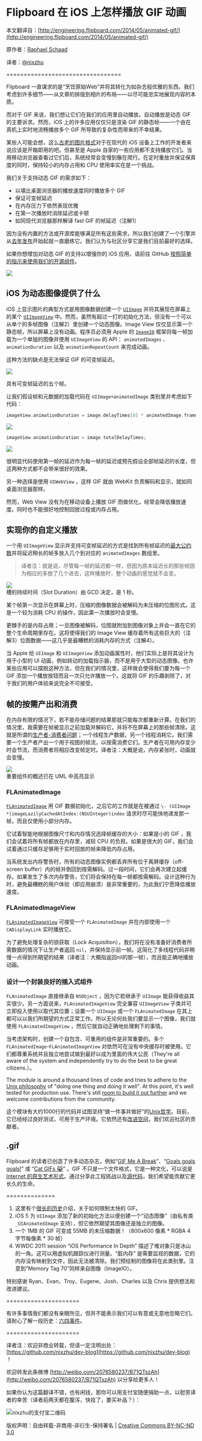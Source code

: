 # Flipboard 在 iOS 上怎样播放 GIF 动画

本文翻译自：[http://engineering.flipboard.com/2014/05/animated-gif/](http://engineering.flipboard.com/2014/05/animated-gif/)

原作者：[Raphael Schaad](https://twitter.com/raphaelschaad)

译者：[@nixzhu](https://twitter.com/nixzhu)

=================================

Flipboard 一直谋求的是“烹饪原始Web”并将其转化为如杂志般优雅的东西。我们考虑到许多细节——从文章的排版到相片的布局——以尽可能忠实地展现内容的本质。

而对于 GIF 来说，我们想让它们在我们的应用里自动播放。自动播放是动态 GIF 的主要诉求。然而，iOS 上的许多应用仅仅只是渲染 GIF 的静态帧——一个由在真机上实时地流畅播放多个 GIF 所导致的复杂性而带来的不幸结果。

某些人可能会想，这么[古老的图片格式][1]对于在现代的 iOS 设备上工作的开发者来说应该是开箱即用的吧。但甚至是 Apple 自家的一些应用都不支持播放它们。当用移动浏览器查看过它们后，系统经常会变慢到像在爬行。在定时重放并保证保真度的同时，保持较小的内存占用和 CPU 使用率实在是一个挑战。

我们关于支持动态 GIF 的需求如下：

* 以堪比桌面浏览器的播放速度同时播放多个 GIF 
* 保证可变帧延迟
* 在内存压力下依然表现优雅
* 在第一次播放时消除延迟或卡顿
* 如同现代浏览器那样解译 fast GIF 的帧延迟（注解1）

因为没有内置的方法或开源库能够满足所有这些需求，所以我们创建了一个引擎并从[去年发布][2]开始起就一直磨练它。我们认为与社区分享它是我们目前最好的选择。

如果你想增加对动态 GIF 的支持以增强你的 iOS 应用，请前往 GitHub [按照简单的指示来使用我们的开源组件][3]。

![][4]

## iOS 为动态图像提供了什么

iOS 上显示图片的典型方式是用图像数据创建一个 [`UIImage`][5] 并将其展现在屏幕上的某个 [`UIImageView`][6] 中。然而，虽然有超过一打的初始化方法，但没有一个可以从单个的多帧图像（注解2）里创建一个动态图像。Image View 仅仅显示第一个静态帧，所以屏幕上没有动画。程序员必须用 Apple 的 [`ImageIO`][7] 框架将每一帧加载为一个单独的图像并使用 `UIImageView` 的 API： `animatedImages` 、`animationDuration` 以及 `animationRepeatCount` 来完成动画。

这种方法的缺点是无法保证 GIF 的可变帧延迟。

![][8]

具有可变帧延迟的五个帧。

让我们假设帧和元数据的加载代码在 `UIImage+animatedImage`  类别里并考虑如下代码：

```Objective-C
imageView.animationDuration = image.delayTimes[0] * animatedImage.frameCount;
```

![][9]

```Objective-C
imageView.animationDuration = image.totalDelayTimes;
```

![][10]

很明显代码使用第一帧的延迟作为每一帧的延迟或预先假设全部帧延迟的长度，但这两种方式都不会带来很好的效果。

另一种选择是使用 `UIWebView` ，这样 GIF 就由 WebKit 负责解码和显示，就如同桌面浏览器那样。

然而，Web View 没有为在移动设备上播放 GIF 而做优化，经常会降低播放速度。同时也不能很好地控制回放过程或内存占用。

## 实现你的自定义播放

一个用 `UIImageView` 显示并支持可变帧延迟的方式是找到所有帧延迟的[最大公约数][11]并将延迟稍长的帧多放入几个到对应的 `animatedImages` 数组里。

>译者注：就是说，尽管每一帧的延迟都一样，但因为原本延迟长的那些帧因为相应的多放了几个进去，这样播放时，整个动画的感觉就不会变。

![][12]  
槽的持续时间（Slot Duration）由 GCD 决定，是 1 秒。

某个帧第一次显示在屏幕上时，压缩的图像数据会被解码为未压缩的位图形式。这是一个较为消耗 CPU 的操作，因此第一次播放时会变慢。

更棘手的是内存占用；一旦图像被解码，位图就附加到图像对象上并会一直在它的整个生命周期里存在。这将使得我们的 Image View 缓存着所有这些巨大的（注解3）位图数据——这几乎是最糟糕的消耗内存的方式（注解4）。

当 Apple 给 `UIImage` 和 `UIImageView` 添加动画属性时，他们实际上是将其设计为用于小型的 UI 动画，例如转动的加载指示器，而不是用于大型的动态图像。也许某些应用可以摆脱这种方法，但在我们的情况里，这样做会使得我们要为每一个 GIF 添加一个播放按钮而且一次只允许播放一个。这就将 GIF 的乐趣剥除了，对于我们的用户体验来说完全不可接受。

## 帧的按需产出和消费

在内存有限的情况下，若不能存储问题的结果那就只能每次都重新计算。在我们的情况里，我需要在帧被显示之前加载并解码它，并将不在屏幕上的那些帧清除。这就是所谓的[生产者-消费者问题][13]；一个线程生产数据，另一个线程消耗它。我们需要一个生产者产出一个用于视图的帧流，以按需消费它们。生产者在可用内存变少时会节流，而消费者将相应改变帧定时。译者注：大概是说，内存紧张时，动画就会变慢。

![][14]  
重要组件的概述已在 UML 中高亮显示

### FLAnimatedImage

[`FLAnimatedImage`][15] 用 GIF 数据初始化，之后它的工作就是在被通过 `\- (UIImage *)imageLazilyCachedAtIndex:(NSUInteger)index` 请求时尽可能快地递发那一帧，而且仅使用小部分内存。

它试着智能地根据图像尺寸和内存情况选择帧缓存的大小：如果是小的 GIF ，我们会试着将所有帧都放在内存里，减轻 CPU 的负担。如果是很大的 GIF，我们会试着通过只缓存足够用于实时回放的帧来降低内存占用。

当系统发出内存警告时，所有的动态图像实例都丢弃所有位于离屏缓存（off-screen buffer）内的帧并倒回到按需解码。过一段时间，它们会再次建立起缓存。如果发生了多次内存警告，它们将会保持在每一帧都按需解码。设计这种行为时，避免最糟糕的用户体验（即应用崩溃）是非常重要的，为此我们宁愿降低播放速度。

### FLAnimatedImageView

[`FLAnimatedImageView`][16] 可接受一个 `FLAnimatedImage` 并在内部使用一个 `CADisplayLink` 实时播放它。

为了避免处理复杂的锁获取（Lock Acquisition），我们将在没有准备好消费者所需数据的情况下让生产者返回 `nil`，并保持显示前一帧。这简化了多线程代码并稍慢一点得到所期望的结果（译者注：大概指返回nil的那一帧），而且能正确地播放动画。

### 设计一个封装良好的插入式组件

`FLAnimatedImage` 直接继承自 `NSObject` ，因为它若继承于 `UIImage` 能获得收益其实很少。另一方面说来，`FLAnimatedImageView` 完全兼容 `UIImageView` 子类并可立即投入使用以取代其位置；设置一个 `UIImage` 或一个 `FLAnimatedImage` 在其上都可以以我们所期望的方式正常工作。所以无论何处我们要显示一个图像，我们就使用 `FLAnimatedImageView` ，然后它就自动正确地处理剩下的事情。

当考虑架构时，创建一个自包含、可重用的组件是非常重要的。多个 `FLAnimatedImage`-`FLAnimatedImageView` 对依然可在没有中央缓存时被使用。它们都尊重系统并且独立地尝试做到最好以成为里面的伟大公民（They're all aware of the system and independently try to do the best to be great citizens.）。

The module is around a thousand lines of code and tries to adhere to the [Unix philosophy][17] of "doing one thing and doing it well". At this point, it's well tested for production use. There's still [room to build it out further][3] and we welcome contributions from the community.

这个模块有大约1000行的代码并试图坚持“做一件事并做好”的[Unix哲学][17]。目前，它已经经过良好测试，可用于生产环境。它依然还有[改进空间][3]，我们欢迎社区的贡献者。

## .gif

Flipboard 的读者已创造了许多动态杂志，例如“[GIF Me A Break][18]”、“[Goals goals goals!][19]” 或 “[Cat GIFs 😹][20]” 。GIF 不只是一个文件格式，它是一种文化，可以说是[ Internet 的原生艺术形式][21]。通过分享此工程挑战以及[源代码][3]，我们希望能贡献它更长久的生命。

==============

1. 这里有个[很长的历史](https://bugzilla.mozilla.org/show_bug.cgi?id=440882)介绍，关于如何限制太快的 GIF。
2. iOS 5 为 `UIImage` 添加了新的初始化方法以便创建一个“动态图像”（由私有类 `_UIAnimatedImage` 支持），但它依然期望其图像还是独立的图像。
3. 一个 1MB 的 GIF 可变成 55MB 的未压缩数据！（800x600 像素 * RGBA 4 字节每像素 * 30 帧）
4. WWDC 2011 session “iOS Performance In Depth” 描述了堆对象只是冰山的一角。这可以用虚拟机跟踪仪进行测量。“脏内存” 是需要监视的数据，它的内存没有映射到文件，因此无法被清除。我们预绘制的图像将在此类别里。注意到“Memory Tag 70”同样来自图像（ImageIO）。


特别感谢 Ryan、Evan、Troy、Eugene、Josh、Charles 以及 Chris 提供想法和改进建议。

=====================

有许多事情我们都没有亲眼所见，但并不能表示我们可以有意或无意地忽略它们。请耐心了解一段历史：[六四事件](http://zh.wikipedia.org/wiki/%E5%85%AD%E5%9B%9B%E4%BA%8B%E4%BB%B6)。

=====================

译者注：欢迎非商业转载，但请一定注明出处：[https://github.com/nixzhu/dev-blog](https://github.com/nixzhu/dev-blog) ！

欢迎转发此条微博 [http://weibo.com/2076580237/B71QTszAh](http://weibo.com/2076580237/B71QTszAh)  以分享给更多人！

如果你认为这篇翻译不错，也有闲钱，那你可以用支付宝随便捐助一点，以慰劳译者的幸苦（译者前两天都在腹泻，快挂了，要买补品？）：

![nixzhu的支付宝二维码](https://github.com/nixzhu/dev-blog/raw/master/images/nixzhu_alipay.png)

版权声明：自由转载-非商用-非衍生-保持署名 | [Creative Commons BY-NC-ND 3.0](http://creativecommons.org/licenses/by-nc-nd/3.0/deed.zh)

[1]: http://en.wikipedia.org/wiki/Graphics_Interchange_Format#Animated_GIF "Wikipedia: Animated GIF format description"
[2]: http://inside.flipboard.com/2013/08/14/new-flipboard-update-is-out-with-gifs-for-all-and-top-stories/ "Inside Flipboard: New Flipboard Update Is Out, With GIFs For All and Top Stories"
[3]: https://github.com/Flipboard/FLAnimatedImage "FLAnimatedImage open source on GitHub"
[4]: http://engineering.flipboard.com/assets/animatedgif/flanimatedimage-flipboard.gif
[5]: https://developer.apple.com/library/ios/documentation/UIKit/Reference/UIImage_Class/Reference/Reference.html "Apple Doc: UIImage"
[6]: https://developer.apple.com/library/ios/documentation/uikit/reference/UIImageView_Class/Reference/Reference.html "Apple Doc: UIImageView"
[7]: https://developer.apple.com/library/ios/documentation/graphicsimaging/conceptual/ImageIOGuide/imageio_intro/ikpg_intro.html "Apple Doc: ImageIO"
[8]: http://engineering.flipboard.com/assets/animatedgif/frame-delays1.png
[9]: http://engineering.flipboard.com/assets/animatedgif/frame-delays2.png
[10]: http://engineering.flipboard.com/assets/animatedgif/frame-delays3.png
[11]: http://en.wikipedia.org/wiki/Greatest_common_divisor "Wikipedia: Greatest common divisor"
[12]: http://engineering.flipboard.com/assets/animatedgif/frame-delays4.png
[13]: https://en.wikipedia.org/wiki/Producer–consumer_problem "Wikipedia: Producer-consumer problem"
[14]: http://engineering.flipboard.com/assets/animatedgif/uml.png
[15]: https://github.com/Flipboard/FLAnimatedImage/blob/master/FLAnimatedImageDemo/FLAnimatedImage/FLAnimatedImage.h "Source code: FLAnimatedImage class"
[16]: https://github.com/Flipboard/FLAnimatedImage/blob/master/FLAnimatedImageDemo/FLAnimatedImage/FLAnimatedImageView.h "Source code: FLAnimatedImageView class"
[17]: http://en.wikipedia.org/wiki/Unix_philosophy#McIlroy:_A_Quarter_Century_of_Unix "Wikipedia: Unix philosophy"
[18]: https://flipboard.com/section/gif-me-a-break-bcG3Lj "Flipboard magazine: GIF Me A Break"
[19]: https://flipboard.com/section/goals-goals-goals!-b7DfXm "Flipboard magazine: Goals goals goals!"
[20]: https://flipboard.com/section/cat-gifs-%F0%9F%98%B9-b49Y6v "Flipboard magazine: Cat GIFs"
[21]: https://medium.com/message/af8673796c44 "JIF is the format, GIF is the culture"
[22]: https://flipboard.com
  